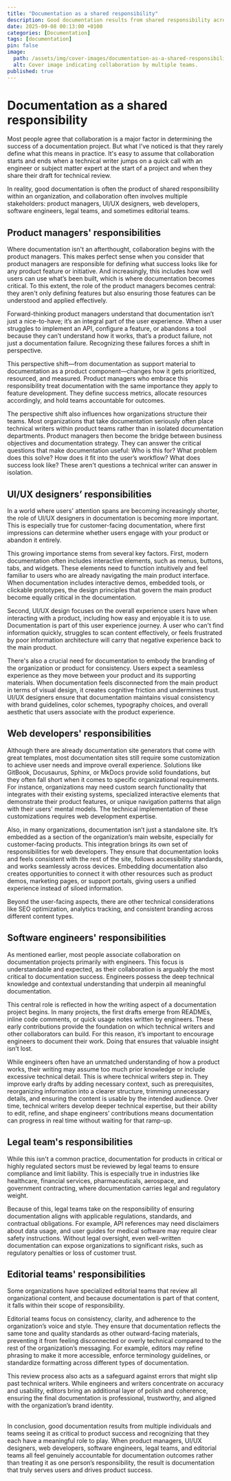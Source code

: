 ```yaml
---
title: "Documentation as a shared responsibility"
description: Good documentation results from shared responsibility across multiple stakeholders.
date: 2025-09-08 00:13:00 +0100
categories: [Documentation]
tags: [documentation]
pin: false
image:
  path: /assets/img/cover-images/documentation-as-a-shared-responsibility.png
  alt: Cover image indicating collaboration by multiple teams.
published: true
---
```


# Documentation as a shared responsibility

Most people agree that collaboration is a major factor in determining the success of a documentation project. But what I've noticed is that they rarely define what this means in practice. It's easy to assume that collaboration starts and ends when a technical writer jumps on a quick call with an engineer or subject matter expert at the start of a project and when they share their draft for technical review.

In reality, good documentation is often the product of shared responsibility within an organization, and collaboration often involves multiple stakeholders: product managers, UI/UX designers, web developers, software engineers, legal teams, and sometimes editorial teams.

## Product managers' responsibilities

Where documentation isn't an afterthought, collaboration begins with the product managers. This makes perfect sense when you consider that product managers are responsible for defining what success looks like for any product feature or initiative. And increasingly, this includes how well users can use what’s been built, which is where documentation becomes critical. To this extent, the role of the product managers becomes central: they aren't only defining features but also ensuring those features can be understood and applied effectively.

Forward-thinking product managers understand that documentation isn’t just a nice-to-have; it’s an integral part of the user experience. When a user struggles to implement an API, configure a feature, or abandons a tool because they can’t understand how it works, that’s a product failure, not just a documentation failure. Recognizing these failures forces a shift in perspective.

This perspective shift—from documentation as support material to documentation as a product component—changes how it gets prioritized, resourced, and measured. Product managers who embrace this responsibility treat documentation with the same importance they apply to feature development. They define success metrics, allocate resources accordingly, and hold teams accountable for outcomes.

The perspective shift also influences how organizations structure their teams. Most organizations that take documentation seriously often place technical writers within product teams rather than in isolated documentation departments. Product managers then become the bridge between business objectives and documentation strategy. They can answer the critical questions that make documentation useful: Who is this for? What problem does this solve? How does it fit into the user’s workflow? What does success look like? These aren't questions a technical writer can answer in isolation.

## UI/UX designers’ responsibilities

In a world where users' attention spans are becoming increasingly shorter, the role of UI/UX designers in documentation is becoming more important. This is especially true for customer-facing documentation, where first impressions can determine whether users engage with your product or abandon it entirely.

This growing importance stems from several key factors. First, modern documentation often includes interactive elements, such as menus, buttons, tabs, and widgets. These elements need to function intuitively and feel familiar to users who are already navigating the main product interface. When documentation includes interactive demos, embedded tools, or clickable prototypes, the design principles that govern the main product become equally critical in the documentation.

Second, UI/UX design focuses on the overall experience users have when interacting with a product, including how easy and enjoyable it is to use. Documentation is part of this user experience journey. A user who can't find information quickly, struggles to scan content effectively, or feels frustrated by poor information architecture will carry that negative experience back to the main product.

There's also a crucial need for documentation to embody the branding of the organization or product for consistency. Users expect a seamless experience as they move between your product and its supporting materials. When documentation feels disconnected from the main product in terms of visual design, it creates cognitive friction and undermines trust. UI/UX designers ensure that documentation maintains visual consistency with brand guidelines, color schemes, typography choices, and overall aesthetic that users associate with the product experience.

## Web developers' responsibilities

Although there are already documentation site generators that come with great templates, most documentation sites still require some customization to achieve user needs and improve overall experience. Solutions like GitBook, Docusaurus, Sphinx, or MkDocs provide solid foundations, but they often fall short when it comes to specific organizational requirements. For instance, organizations may need custom search functionality that integrates with their existing systems, specialized interactive elements that demonstrate their product features, or unique navigation patterns that align with their users' mental models. The technical implementation of these customizations requires web development expertise.

Also, in many organizations, documentation isn’t just a standalone site. It’s embedded as a section of the organization’s main website, especially for customer-facing products. This integration brings its own set of responsibilities for web developers. They ensure that documentation looks and feels consistent with the rest of the site, follows accessibility standards, and works seamlessly across devices. Embedding documentation also creates opportunities to connect it with other resources such as product demos, marketing pages, or support portals, giving users a unified experience instead of siloed information.

Beyond the user-facing aspects, there are other technical considerations like SEO optimization, analytics tracking, and consistent branding across different content types.

## Software engineers' responsibilities

As mentioned earlier, most people associate collaboration on documentation projects primarily with engineers. This focus is understandable and expected, as their collaboration is arguably the most critical to documentation success. Engineers possess the deep technical knowledge and contextual understanding that underpin all meaningful documentation.

This central role is reflected in how the writing aspect of a documentation project begins. In many projects, the first drafts emerge from READMEs, inline code comments, or quick usage notes written by engineers. These early contributions provide the foundation on which technical writers and other collaborators can build. For this reason, it’s important to encourage engineers to document their work. Doing that ensures that valuable insight isn’t lost.

While engineers often have an unmatched understanding of how a product works, their writing may assume too much prior knowledge or include excessive technical detail. This is where technical writers step in. They improve early drafts by adding necessary context, such as prerequisites, reorganizing information into a clearer structure, trimming unnecessary details, and ensuring the content is usable by the intended audience. Over time, technical writers develop deeper technical expertise, but their ability to edit, refine, and shape engineers’ contributions means documentation can progress in real time without waiting for that ramp-up.

## Legal team's responsibilities

While this isn't a common practice, documentation for products in critical or highly regulated sectors must be reviewed by legal teams to ensure compliance and limit liability. This is especially true in industries like healthcare, financial services, pharmaceuticals, aerospace, and government contracting, where documentation carries legal and regulatory weight.

Because of this, legal teams take on the responsibility of ensuring documentation aligns with applicable regulations, standards, and contractual obligations. For example, API references may need disclaimers about data usage, and user guides for medical software may require clear safety instructions. Without legal oversight, even well-written documentation can expose organizations to significant risks, such as regulatory penalties or loss of customer trust.

## Editorial teams' responsibilities

Some organizations have specialized editorial teams that review all organizational content, and because documentation is part of that content, it falls within their scope of responsibility.

Editorial teams focus on consistency, clarity, and adherence to the organization’s voice and style. They ensure that documentation reflects the same tone and quality standards as other outward-facing materials, preventing it from feeling disconnected or overly technical compared to the rest of the organization’s messaging. For example, editors may refine phrasing to make it more accessible, enforce terminology guidelines, or standardize formatting across different types of documentation.

This review process also acts as a safeguard against errors that might slip past technical writers. While engineers and writers concentrate on accuracy and usability, editors bring an additional layer of polish and coherence, ensuring the final documentation is professional, trustworthy, and aligned with the organization’s brand identity.<br><br>

In conclusion, good documentation results from multiple individuals and teams seeing it as critical to product success and recognizing that they each have a meaningful role to play. When product managers, UI/UX designers, web developers, software engineers, legal teams, and editorial teams all feel genuinely accountable for documentation outcomes rather than treating it as one person’s responsibility, the result is documentation that truly serves users and drives product success.
